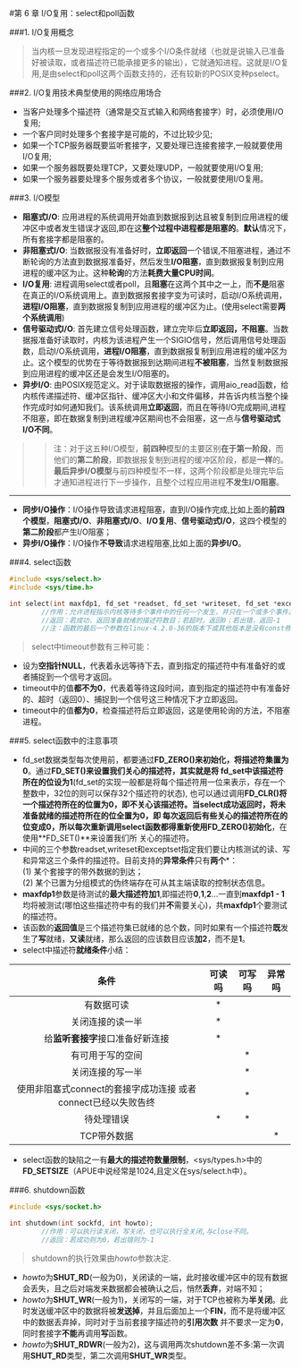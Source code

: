 #第 6 章  I/O复用：select和poll函数


###1. I/O复用概念
> 当内核一旦发现进程指定的一个或多个I/O条件就绪（也就是说输入已准备好被读取，或者描述符已能承接更多的输出），它就通知进程。这就是I/O复用,是由select和poll这两个函数支持的，还有较新的POSIX变种pselect。


###2. I/O复用技术典型使用的网络应用场合
>
* 当客户处理多个描述符（通常是交互式输入和网络套接字）时，必须使用I/O复用;     
* 一个客户同时处理多个套接字是可能的，不过比较少见;       
* 如果一个TCP服务器既要监听套接字，又要处理已连接套接字,一般就要使用I/O复用;      
* 如果一个服务器既要处理TCP，又要处理UDP，一般就要使用I/O复用;   
* 如果一个服务器要处理多个服务或者多个协议，一般就要使用I/O复用。


###3. I/O模型
>
* **阻塞式I/O**: 应用进程的系统调用开始直到数据报到达且被复制到应用进程的缓冲区中或者发生错误才返回,即在这**整个过程中进程都是阻塞的**。**默认**情况下，所有套接字都是阻塞的。   
* **非阻塞式I/O**: 当数据报没有准备好时，**立即返回**一个错误,不阻塞进程，通过不断轮询的方法直到数据报准备好，然后发生**I/O阻塞**，直到数据报复制到应用进程的缓冲区为止。这种**轮询**的方法**耗费大量CPU时间**。    
* **I/O复用**: 进程调用select或者poll，且**阻塞**在这两个其中之一上，而**不是**阻塞在真正的I/O系统调用上。直到数据报套接字变为可读时，启动I/O系统调用，**进程I/O阻塞**，直到数据报复制到应用进程的缓冲区为止。(使用select需要**两个系统调用**)   
* **信号驱动式I/O**: 首先建立信号处理函数，建立完毕后**立即返回，不阻塞**。当数据报准备好读取时，内核为该进程产生一个SIGIO信号，然后调用信号处理函数，启动I/O系统调用，**进程I/O阻塞**，直到数据报复制到应用进程的缓冲区为止。这个模型的优势在于等待数据报到达期间进程**不被阻塞**，当然复制数据报到应用进程的缓冲区还是会发生I/O阻塞的。    
* **异步I/O**: 由POSIX规范定义。对于读取数据报的操作，调用aio_read函数，给内核传递描述符、缓冲区指针、缓冲区大小和文件偏移，并告诉内核当整个操作完成时如何通知我们。该系统调用**立即返回**，而且在等待I/O完成期间,进程不阻塞，即在数据复制到进程缓冲区期间也不会阻塞，这一点与**信号驱动式I/O不同**。   

>> 注：对于这五种I/O模型，**前四种**模型的主要区别**在于第一阶段**，而他们的**第二阶段**，即数据报复制到进程的缓冲区阶段，都是**一样**的。**最后异步I/O模型**与前四种模型不一样，这两个阶段都是处理完毕后才通知进程进行下一步操作，且整个过程应用进程**不发生I/O阻塞**。

---
>> 
* **同步I/O操作**：I/O操作导致请求进程阻塞，直到I/O操作完成,比如上面的**前四个模型**，**阻塞式I/O**、**非阻塞式I/O**、**I/O复用**、**信号驱动式I/O**，这四个模型的**第二阶段**都产生I/O阻塞；    
* **异步I/O操作**：I/O操作**不导致**请求进程阻塞,比如上面的**异步I/O**。


###4. select函数
```C
#include <sys/select.h>
#include <sys/time.h>

int select(int maxfdp1, fd_set *readset, fd_set *writeset, fd_set *exceptset, const struct timeval *timeout);
		//作用：允许进程指示内核等待多个事件中的任何一个发生，并只在一个或多个事件发生或经历一段指定的时间后才唤醒它，多用于I/O复用（即I/O多路转接）；
		//返回：若成功，返回准备就绪的描述符数目；若超时，返回0；若出错，返回-1
		//注：函数的最后一个参数在linux-4.2.0-36的版本下或其他版本是没有const修饰词的，本机为Ubuntu15.10即是如此。
```
> select中timeout参数有三种可能：     
* 设为**空指针NULL**，代表着永远等待下去，直到指定的描述符中有准备好的或者捕捉到一个信号才返回。  
* timeout中的值**都不为0**，代表着等待这段时间，直到指定的描述符中有准备好的、超时（返回0）、捕捉到一个信号这三种情况下才立即返回。  
* timeout中的值**都为0**，检查描述符后立即返回，这是使用轮询的方法，不阻塞进程。   


###5. select函数中的注意事项
> 
* fd_set数据类型每次使用前，都要通过**FD_ZERO()**来初始化，将描述符集置为**0**。通过**FD_SET()**来设置我们关心的描述符，其实就是将
fd_set中该描述符所在的位设为**1**(fd_set的实现一般都是将每个描述符用一位来表示，存在一个整数中，32位的则可以保存32个描述符的状态),
也可以通过调用**FD_CLR()**将一个描述符所在的位置为0，即不关心该描述符。当select成功返回时，将未准备就绪的描述符所在的位全置为0，即
每次返回后有些关心的描述符所在的位变成0，所以每次重新调用select函数都得**重新使用FD_ZERO()初始化**，在使用**FD_SET()**来设置我们所
关心的描述符。   
* 中间的三个参数readset,writeset和exceptset指定我们要让内核测试的读、写和异常这三个条件的描述符。目前支持的**异常条件**只有**两个***：   
(1) 某个套接字的带外数据的到达；   
(2) 某个已置为分组模式的伪终端存在可从其主端读取的控制状态信息。   
* **maxfdp1**参数是待测试的**最大描述符加1**,即描述符**0**,**1**,**2**...一直到**maxfdp1 - 1**均将被测试(哪怕这些描述符中有的我们并**不**需要关心)，共**maxfdp1**个要测试的描述符。    
* 该函数的**返回值**是三个描述符集已就绪的总个数，同时如果有一个描述符**既**发生了**写**就绪，**又读**就绪，那么返回的应该数目应该**加2**，而不是**1**。   
* select中描述符**就绪条件**小结：    

|条件 | 可读吗 | 可写吗 | 异常吗 |
|:---:|:------:|:------:|:------:|
|有数据可读 | * | | |
|关闭连接的读一半 | * | | |
|给**监听套接字**接口准备好新连接 | * | | |
|有可用于写的空间 | | * | |
|关闭连接的写一半 | | * | |
|使用非阻塞式connect的套接字成功连接 或者 connect已经以失败告终 | | * | |
|待处理错误 | * | * | |
|TCP带外数据 | | | * |

* select函数的缺陷之一有**最大的描述符数量限制**，\<sys/types.h\>中的**FD_SETSIZE**（APUE中说经常是1024,且定义在sys/select.h中）。


###6. shutdown函数
```C
#include <sys/socket.h>

int shutdown(int sockfd, int howto);
		//作用：可以执行读关闭，写关闭，也可以执行全关闭,与close不同。
		//返回：若成功则为0，若出错则为-1
```
> shutdown的执行效果由*howto*参数决定.    
* *howto*为**SHUT_RD**(一般为0)，关闭读的一端，此时接收缓冲区中的现有数据会丢失，且之后对端发来数据都会被确认之后，悄然**丢弃**，对端不知；   
* *howto*为**SHUT_WR**(一般为1)，关闭写的一端，对于TCP也被称为**半关闭**。此时发送缓冲区中的数据将被**发送掉**，并且后面加上一个**FIN**，而不是将缓冲区中的数据丢弃掉，同时对于当前套接字描述符的**引用次数**
并不要求一定为**0**，同时套接字**不能**再调用**写**函数。   
* *howto*为**SHUT_RDWR**(一般为2)，这与调用两次shutdown差不多:第一次调用**SHUT_RD**类型，第二次调用**SHUT_WR**类型。    





